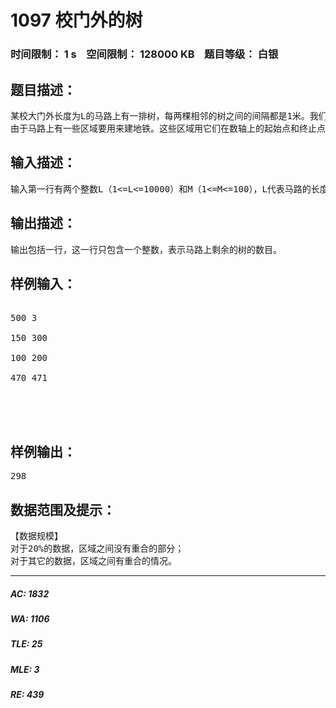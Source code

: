 # 1097 校门外的树   
### 时间限制： 1 s&nbsp;&nbsp;&nbsp;&nbsp;空间限制： 128000 KB&nbsp;&nbsp;&nbsp;&nbsp;题目等级： 白银  
## 题目描述：  

<pre>
某校大门外长度为L的马路上有一排树，每两棵相邻的树之间的间隔都是1米。我们可以把马路看成一个数轴，马路的一端在数轴0的位置，另一端在L的位置；数轴上的每个整数点，即0，1，2，……，L，都种有一棵树。  
由于马路上有一些区域要用来建地铁。这些区域用它们在数轴上的起始点和终止点表示。已知任一区域的起始点和终止点的坐标都是整数，区域之间可能有重合的部分。现在要把这些区域中的树（包括区域端点处的两棵树）移走。你的任务是计算将这些树都移走后，马路上还有多少棵树。
</pre>
  
  
## 输入描述：  

<pre>
输入第一行有两个整数L（1<=L<=10000）和M（1<=M<=100），L代表马路的长度，M代表区域的数目，L和M之间用一个空格隔开。接下来的M行每行包含两个不同的整数，用一个空格隔开，表示一个区域的起始点和终止点的坐标。
</pre>
  
  
## 输出描述：  

<pre>
输出包括一行，这一行只包含一个整数，表示马路上剩余的树的数目。
</pre>
  
  
## 样例输入：  

<pre>
  
500 3  
  
150 300  
  
100 200  
  
470 471  
  
  
  

</pre>
  
  
## 样例输出：  

<pre>
298
</pre>
  
  
## 数据范围及提示：  

<pre>
【数据规模】  
对于20%的数据，区域之间没有重合的部分；  
对于其它的数据，区域之间有重合的情况。
</pre>
  
  
***  

##### AC: 1832  
##### WA: 1106  
##### TLE: 25  
##### MLE: 3  
##### RE: 439  
